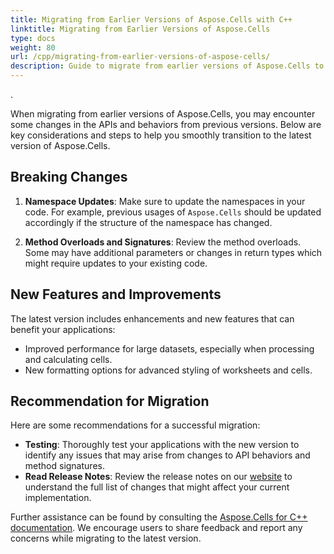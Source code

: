 ```yaml
---
title: Migrating from Earlier Versions of Aspose.Cells with C++
linktitle: Migrating from Earlier Versions of Aspose.Cells
type: docs
weight: 80
url: /cpp/migrating-from-earlier-versions-of-aspose-cells/
description: Guide to migrate from earlier versions of Aspose.Cells to C++.
---
```


.

When migrating from earlier versions of Aspose.Cells, you may encounter some changes in the APIs and behaviors from previous versions. Below are key considerations and steps to help you smoothly transition to the latest version of Aspose.Cells.

## **Breaking Changes**

1. **Namespace Updates**: Make sure to update the namespaces in your code. For example, previous usages of `Aspose.Cells` should be updated accordingly if the structure of the namespace has changed.

2. **Method Overloads and Signatures**: Review the method overloads. Some may have additional parameters or changes in return types which might require updates to your existing code.

## **New Features and Improvements**

The latest version includes enhancements and new features that can benefit your applications:
- Improved performance for large datasets, especially when processing and calculating cells.
- New formatting options for advanced styling of worksheets and cells.

## **Recommendation for Migration**

Here are some recommendations for a successful migration:

- **Testing**: Thoroughly test your applications with the new version to identify any issues that may arise from changes to API behaviors and method signatures.
- **Read Release Notes**: Review the release notes on our [website](https://reference.aspose.com/cells/cpp/) to understand the full list of changes that might affect your current implementation.

Further assistance can be found by consulting the [Aspose.Cells for C++ documentation](https://reference.aspose.com/cells/cpp/). We encourage users to share feedback and report any concerns while migrating to the latest version.

